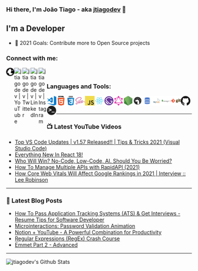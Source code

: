 ### Hi there, I'm João Tiago - aka [jtiagodev][website] 👋

## I'm a Developer
- 🥅 2021 Goals: Contribute more to Open Source projects


### Connect with me:

[<img align="left" alt="jtiagodev.com" width="22px" src="https://raw.githubusercontent.com/iconic/open-iconic/master/svg/globe.svg" />][website]
[<img align="left" alt="jtiagodev | YouTube" width="22px" src="https://cdn.jsdelivr.net/npm/simple-icons@v3/icons/youtube.svg" />][website]
[<img align="left" alt="jtiagodev | Twitter" width="22px" src="https://cdn.jsdelivr.net/npm/simple-icons@v3/icons/twitter.svg" />][twitter]
[<img align="left" alt="jtiagodev | LinkedIn" width="22px" src="https://cdn.jsdelivr.net/npm/simple-icons@v3/icons/linkedin.svg" />][linkedin]
[<img align="left" alt="jtiagodev | Instagram" width="22px" src="https://cdn.jsdelivr.net/npm/simple-icons@v3/icons/instagram.svg" />][website]

<br />

### Languages and Tools:

[<img align="left" alt="Visual Studio Code" width="26px" src="https://raw.githubusercontent.com/github/explore/80688e429a7d4ef2fca1e82350fe8e3517d3494d/topics/visual-studio-code/visual-studio-code.png" />][website]
[<img align="left" alt="HTML5" width="26px" src="https://raw.githubusercontent.com/github/explore/80688e429a7d4ef2fca1e82350fe8e3517d3494d/topics/html/html.png" />][website]
[<img align="left" alt="CSS3" width="26px" src="https://raw.githubusercontent.com/github/explore/80688e429a7d4ef2fca1e82350fe8e3517d3494d/topics/css/css.png" />][website]
[<img align="left" alt="Sass" width="26px" src="https://raw.githubusercontent.com/github/explore/80688e429a7d4ef2fca1e82350fe8e3517d3494d/topics/sass/sass.png" />][website]
[<img align="left" alt="JavaScript" width="26px" src="https://raw.githubusercontent.com/github/explore/80688e429a7d4ef2fca1e82350fe8e3517d3494d/topics/javascript/javascript.png" />][website]
[<img align="left" alt="React" width="26px" src="https://raw.githubusercontent.com/github/explore/80688e429a7d4ef2fca1e82350fe8e3517d3494d/topics/react/react.png" />][website]
[<img align="left" alt="Gatsby" width="26px" src="https://raw.githubusercontent.com/github/explore/e94815998e4e0713912fed477a1f346ec04c3da2/topics/gatsby/gatsby.png" />][website]
[<img align="left" alt="GraphQL" width="26px" src="https://raw.githubusercontent.com/github/explore/80688e429a7d4ef2fca1e82350fe8e3517d3494d/topics/graphql/graphql.png" />][website]
[<img align="left" alt="Nodejs" width="26px" src="https://raw.githubusercontent.com/github/explore/80688e429a7d4ef2fca1e82350fe8e3517d3494d/topics/nodejs/nodejs.png" />][website]
[<img align="left" alt="Deno" width="26px" src="https://raw.githubusercontent.com/github/explore/361e2821e2dea67711cde99c9c40ed357061cf27/topics/deno/deno.png" />][website]
[<img align="left" alt="SQL" width="26px" src="https://raw.githubusercontent.com/github/explore/80688e429a7d4ef2fca1e82350fe8e3517d3494d/topics/sql/sql.png" />][website]
[<img align="left" alt="MySQL" width="26px" src="https://raw.githubusercontent.com/github/explore/80688e429a7d4ef2fca1e82350fe8e3517d3494d/topics/mysql/mysql.png" />][website]
[<img align="left" alt="MongoDB" width="26px" src="https://raw.githubusercontent.com/github/explore/80688e429a7d4ef2fca1e82350fe8e3517d3494d/topics/mongodb/mongodb.png" />][website]
[<img align="left" alt="Git" width="26px" src="https://raw.githubusercontent.com/github/explore/80688e429a7d4ef2fca1e82350fe8e3517d3494d/topics/git/git.png" />][website]
[<img align="left" alt="GitHub" width="26px" src="https://raw.githubusercontent.com/github/explore/78df643247d429f6cc873026c0622819ad797942/topics/github/github.png" />][website]
[<img align="left" alt="HTML5" width="26px" src="https://raw.githubusercontent.com/github/explore/80688e429a7d4ef2fca1e82350fe8e3517d3494d/topics/terminal/terminal.png" />][website]

<br />
<br />

---

### 📺 Latest YouTube Videos
<!-- YOUTUBE:START -->
- [Top VS Code Updates | v1.57 Released!! | Tips & Tricks 2021 (Visual Studio Code)](https://www.youtube.com/watch?v=R6AgcZ9oJ4k)
- [Everything New In React 18!](https://www.youtube.com/watch?v=t8E_xtofvVY)
- [Who Will Win? No-Code, Low-Code, AI. Should You Be Worried?](https://www.youtube.com/watch?v=0ldB86iVu9w)
- [How To Manage Multiple APIs with RapidAPI (2021)](https://www.youtube.com/watch?v=NFToND6x_nI)
- [How Core Web Vitals Will Affect Google Rankings in 2021 | Interview :: Lee Robinson](https://www.youtube.com/watch?v=-lcDZDfjekc)
<!-- YOUTUBE:END -->

---

### 📕 Latest Blog Posts
<!-- BLOG-POST-LIST:START -->
- [How To Pass Application Tracking Systems (ATS) & Get Interviews - Resume Tips for Software Developer](https://dev.to/codestackr/how-to-pass-application-tracking-systems-ats-get-interviews-resume-tips-for-software-developer-4bmo)
- [Microinteractions: Password Validation Animation](https://dev.to/codestackr/microinteractions-password-validation-animation-5629)
- [Notion + YouTube - A Powerful Combination for Productivity](https://dev.to/codestackr/notion-youtube-a-powerful-combination-for-productivity-1def)
- [Regular Expressions (RegEx) Crash Course](https://dev.to/codestackr/regular-expressions-regex-crash-course-248n)
- [Emmet Part 2 - Advanced](https://dev.to/codestackr/emmet-part-2-advanced-4c65)
<!-- BLOG-POST-LIST:END -->

---

<img align="left" alt="jtiagodev's Github Stats" src="https://github-readme-stats.vercel.app/api?username=jtiagodev&show_icons=true&hide_border=true" />

[website]: https://www.dtrgroup.pt
[twitter]: https://twitter.com/jtiagopt
[linkedin]: https://linkedin.com/in/jtiagodev
